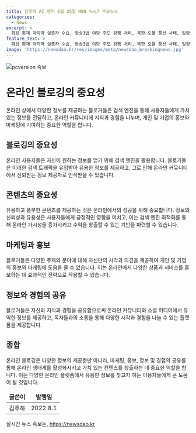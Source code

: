 ```yaml
---
title: 김주하 AI 앵커 6월 25일 MBN 뉴스7 주요뉴스
categories:
  - News
excerpt: >
  화성 화재 마지막 실종자 수습, 방송3법 야당 주도 강행 처리, 북한 오물 풍선 사태, 밀양 여중생 집단성폭행 사건의 가해자 공개와 밀양시장의 사과에 대한 MBN 뉴스7의 주요 소식입니다. 화재 현장에서 마지막 실종자 시신을 발견하고, 방송3법이 야당 주도로 처리되면서 여당의 반발이 예상되며, 북한이 오물 풍선을 살포하며 대북 심리전 방송을 준비하고 있는 상황입니다. 또한, 밀양시장이 20년 전 사건에 대한 공개 사과를 했으며, 김주하 앵커가 더 자세한 소식을 전달할 예정입니다.
feature_text: >
  화성 화재 마지막 실종자 수습, 방송3법 야당 주도 강행 처리, 북한 오물 풍선 사태, 밀양 여중생 집단성폭행 사건의 가해자 공개와 밀양시장의 사과에 대한 MBN 뉴스7의 주요 소식입니다. 화재 현장에서 마지막 실종자 시신을 발견하고, 방송3법이 야당 주도로 처리되면서 여당의 반발이 예상되며, 북한이 오물 풍선을 살포하며 대북 심리전 방송을 준비하고 있는 상황입니다. 또한, 밀양시장이 20년 전 사건에 대한 공개 사과를 했으며, 김주하 앵커가 더 자세한 소식을 전달할 예정입니다.
image: 'https://newsdao.kr/res/images/meta/newsdao_breakingnews.jpg'
---
```


<p><img src="https://newsdao.kr/res/images/meta/newsdao_breakingnews.jpg" alt="pcversion 속보" /></p>

<h1 data-ke-size="size26">온라인 블로깅의 중요성</h1>

<p data-ke-size="size16">온라인 상에서 다양한 정보를 제공하는 블로거들은 검색 엔진을 통해 사용자들에게 가치 있는 정보를 전달하고, 온라인 커뮤니티에 지식과 경험을 나누며, 개인 및 기업의 홍보와 마케팅에 기여하는 중요한 역할을 합니다.</p>

<h2 data-ke-size="size24">블로깅의 중요성</h2>

<p data-ke-size="size16">온라인 사용자들은 자신이 원하는 정보를 얻기 위해 검색 엔진을 활용합니다. 블로거들은 이러한 검색 트래픽을 유입받아 유용한 정보를 제공하고, 그로 인해 온라인 커뮤니티에서 신뢰받는 정보 제공자로 인식받을 수 있습니다.</p>

<h2 data-ke-size="size24">콘텐츠의 중요성</h2>

<p data-ke-size="size16">유용하고 풍부한 콘텐츠를 제공하는 것은 온라인에서의 성공을 위해 중요합니다. 정보의 신뢰성과 유용성은 사용자들에게 긍정적인 영향을 미치고, 이는 검색 엔진 최적화를 통해 온라인 가시성을 증가시키고 수익을 창출할 수 있는 기반을 마련할 수 있습니다.</p>

<h2 data-ke-size="size24">마케팅과 홍보</h2>

<p data-ke-size="size16">블로거들은 다양한 주제와 분야에 대해 자신만의 시각과 의견을 제공하여 개인 및 기업의 홍보와 마케팅에 도움을 줄 수 있습니다. 이는 온라인에서 다양한 상품과 서비스를 홍보하는 데 효과적인 전략으로 작용할 수 있습니다.</p>

<h2 data-ke-size="size24">정보와 경험의 공유</h2>

<p data-ke-size="size16">블로거들은 자신의 지식과 경험을 공유함으로써 온라인 커뮤니티와 소셜 미디어에서 유익한 정보를 제공하고, 독자들과의 소통을 통해 다양한 시각과 경험을 나눌 수 있는 플랫폼을 제공합니다.</p>

<h2 data-ke-size="size24">종합</h2>

<p data-ke-size="size16">온라인 블로깅은 다양한 정보의 제공뿐만 아니라, 마케팅, 홍보, 정보 및 경험의 공유를 통해 온라인 생태계를 활성화시키고 가치 있는 컨텐츠를 창출하는 데 중요한 역할을 합니다. 이는 다양한 온라인 플랫폼에서 유용한 정보를 찾고자 하는 이용자들에게 큰 도움이 될 것입니다.</p>

<table>
  <thead>
    <tr>
      <td style="text-align: center; height: 17px;"><b>글쓴이</b></td>
      <td style="text-align: center; height: 17px;"><b>발행일</b></td>
    </tr>
  </thead>
  <tbody>
    <tr>
      <td style="text-align: center; height: 17px;">김주하</td>
      <td style="text-align: center; height: 17px;">2022.8.1</td>
    </tr>
  </tbody>
</table>
실시간 뉴스 속보는, <a href="https://newsdao.kr" rel="dofollow">https://newsdao.kr</a>


